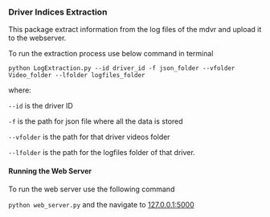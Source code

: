 ### Driver Indices Extraction

This package extract information from the log files of the mdvr and upload it to the webserver. 

To run the extraction process use below command in terminal 

``python LogExtraction.py --id driver_id -f json_folder --vfolder Video_folder --lfolder logfiles_folder``

where: 

``--id`` is the driver ID

``-f`` is the path for json file where all the data is stored

``--vfolder`` is the path for that driver videos folder

``--lfolder`` is the path for the logfiles folder of that driver.

#### Running the Web Server
To run the web server use the following command

``python web_server.py`` and the navigate to [127.0.0.1:5000](127.0.0.1:5000)

